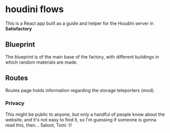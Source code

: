 # houdini flows

This is a React app built as a guide and helper for the Houdini server in **Satisfactory**

## Blueprint

The blueprint is of the main base of the factory, with different buildings in which random materials are made.

## Routes

Routes page holds information regarding the storage teleporters (mod). 

### Privacy

This might be public to anyone, but only a handful of people know about the website, and it's not easy to find it, so I'm guessing if someone is gonna read this, then... Saloot, Tomi :)!
